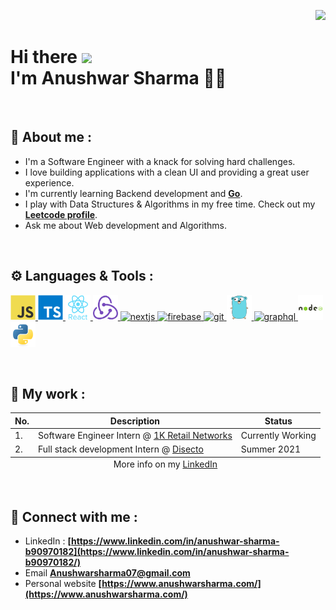 
<p align="right">
  <img src="https://komarev.com/ghpvc/?username=Anushwar&style=plastic&label=Views">
</p>


<h1>
Hi there <img src="https://media.giphy.com/media/hvRJCLFzcasrR4ia7z/giphy.gif" width="30px"> <br>
I'm Anushwar Sharma 👨‍💻
</h1>

<br>


## 👾 About me :
- I'm a Software Engineer with a knack for solving hard challenges.
- I love building applications with a clean UI and providing a great user experience.
- I'm currently learning Backend development and **[Go](https://go.dev/)**.
- I play with Data Structures & Algorithms in my free time. Check out my **[Leetcode profile](https://leetcode.com/anushwarsharma07/)**.
- Ask me about Web development and Algorithms.

<br>

## ⚙️ Languages & Tools :
<p>
    <a href="https://developer.mozilla.org/en-US/docs/Web/JavaScript" target="_blank" rel="noreferrer">
        <img src="https://raw.githubusercontent.com/devicons/devicon/master/icons/javascript/javascript-original.svg" alt="javascript" width="40" height="40"/>
    </a>
    <a href="https://www.typescriptlang.org/" target="_blank" rel="noreferrer">
        <img src="https://raw.githubusercontent.com/devicons/devicon/master/icons/typescript/typescript-original.svg" alt="typescript" width="40" height="40"/>
    </a>
    <a href="https://reactjs.org/" target="_blank" rel="noreferrer">
        <img src="https://raw.githubusercontent.com/devicons/devicon/master/icons/react/react-original-wordmark.svg" alt="react" width="40" height="40"/>
    </a>
    <a href="https://redux.js.org" target="_blank" rel="noreferrer">
        <img src="https://raw.githubusercontent.com/devicons/devicon/master/icons/redux/redux-original.svg" alt="redux" width="40" height="40"/>
    </a>
    <a href="https://nextjs.org/" target="_blank" rel="noreferrer">
        <img src="https://cdn.worldvectorlogo.com/logos/nextjs-2.svg" alt="nextjs" width="40" height="40"/>
    </a>
    <a href="https://firebase.google.com/" target="_blank" rel="noreferrer">
        <img src="https://www.vectorlogo.zone/logos/firebase/firebase-icon.svg" alt="firebase" width="40" height="40"/>
    </a>
    <a href="https://git-scm.com/" target="_blank" rel="noreferrer">
        <img src="https://www.vectorlogo.zone/logos/git-scm/git-scm-icon.svg" alt="git" width="40" height="40"/>
    </a>
    <a href="https://go.dev/" target="_blank" rel="noreferrer">
        <img src="https://raw.githubusercontent.com/devicons/devicon/master/icons/go/go-original.svg" alt="go" width="40" height="40"/>
    </a>
    <a href="https://graphql.org" target="_blank" rel="noreferrer">
        <img src="https://www.vectorlogo.zone/logos/graphql/graphql-icon.svg" alt="graphql" width="40" height="40"/>
    </a>
    <a href="https://nodejs.org" target="_blank" rel="noreferrer">
        <img src="https://raw.githubusercontent.com/devicons/devicon/master/icons/nodejs/nodejs-original-wordmark.svg" alt="nodejs" width="40" height="40"/>
    </a>
    <a href="https://www.python.org" target="_blank" rel="noreferrer">
        <img src="https://raw.githubusercontent.com/devicons/devicon/master/icons/python/python-original.svg" alt="python" width="40" height="40"/>
    </a>
</p>


<br>

## 🔬 My work :
<table>
    <thead>
        <th>No.</th>
        <th>Description</th>
        <th>Status</th>
    </thead>
    <tbody>
        <tr>
            <td>1.</td>
            <td>Software Engineer Intern @ <a href="https://www.1knetworks.com/" target="_blank">1K Retail Networks</a> </td>
            <td>Currently Working</td>
        </tr>
        <tr>
            <td>2.</td>
            <td>Full stack development Intern @ <a href="https://www.disecto.com/" target="_blank">Disecto</a> </td>
            <td>Summer 2021</td>
        </tr>
    </tbody>
    <tfoot>
        <tr>
            <td colspan="3" align="center">More info on my <a href="https://www.linkedin.com/in/anushwar-sharma-b90970182/" target="_blank">
LinkedIn</a>
            </td>
        </tr>
    </tfoot>
</table>
<br>

## 🔗 Connect with me :
- LinkedIn :  **[https://www.linkedin.com/in/anushwar-sharma-b90970182](https://www.linkedin.com/in/anushwar-sharma-b90970182/)**
- Email **[Anushwarsharma07@gmail.com](mailto:Anushwarsharma07@gmail.com)**
- Personal website **[https://www.anushwarsharma.com/](https://www.anushwarsharma.com/)**

